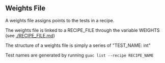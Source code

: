 ## Weights File

A weights file assigns points to the tests in a recipe.

The weights file is linked to a RECIPE_FILE through the variable WEIGHTS (see [./RECIPE\_FILE.md](./RECIPE\_FILE.md))

The structure of a weights file is simply a series of "TEST_NAME: int"

Test names are generated by running ```guac list --recipe RECIPE_NAME```
